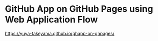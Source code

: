 # GitHub App on GitHub Pages using Web Application Flow

https://yuya-takeyama.github.io/ghapp-on-ghpages/
